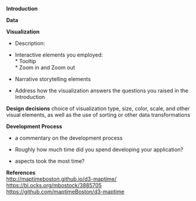 __Introduction__




__Data__


__Visualization__
* Description:  


* Interactive elements you employed:  
        * Tooltip  
        * Zoom in and Zoom out

* Narrative storytelling elements  


* Address how the visualization answers the questions you raised in the Introduction  
 
 
__Design decisions__
 choice of visualization type, size, color, scale, and other visual elements, as well as the use of sorting or other data transformations  
 
__Development Process__
* a commentary on the development process  

* Roughly how much time did you spend developing your application?  
*  aspects took the most time?   

__References__   
http://maptimeboston.github.io/d3-maptime/  
https://bl.ocks.org/mbostock/3885705  
https://github.com/maptimeBoston/d3-maptime  
